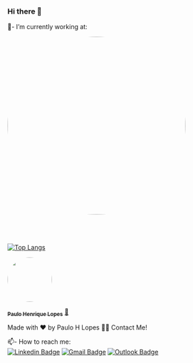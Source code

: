 <h3 align="left">Hi there 👋</h3>

💼- I’m currently working at:

<a href="https://www.zipsoftware.com.br">
 <img style="border-radius: 50%;" src="https://static.wixstatic.com/media/5dd42f_a8bdbd1c770b402da7712a266b74ba44~mv2.png/v1/fill/w_350,h_153,al_c,q_85,usm_0.66_1.00_0.01/logo-2021-nova-sombra.webp" width="400px;" alt=""/>
 <br />


<br/>
<br/>
<br/>

[![Top Langs](https://github-readme-stats.vercel.app/api/top-langs/?username=pauloholiver&layout=compact)](https://github.com/pauloholiver/github-readme-stats)


<a href="https://blog.rocketseat.com.br/author/thiago/">
 <img style="border-radius: 50%;" src="https://avatars.githubusercontent.com/u/55982445?s=400&u=1e94bdf6b0706d22124ccd7219ae201e24ffae1d&v=4" width="100px;" alt=""/>
 <br />
 
 
 <sub><b>Paulo Henrique Lopes</b></sub></a> <a href="https://www.linkedin.com/in/paulo-henrique-lopes-559587103/" title="Dev Angular/C#">🚀</a>


Made with ❤️ by Paulo H Lopes 👋🏽 Contact Me!


📫- How to reach me:
<br/>
[![Linkedin Badge](https://img.shields.io/badge/-LinkedIn-blue?style=flat-square&logo=Linkedin&logoColor=white&link=https://www.linkedin.com/in/paulo-henrique-lopes-559587103/)](https://www.linkedin.com/in/paulo-henrique-lopes-559587103/) 
[![Gmail Badge](https://img.shields.io/badge/-Gmail-c14438?style=flat-square&logo=Gmail&logoColor=white&link=mailto:pauloholiveir4@gmail.com)](mailto:pauloholiveir4)
[![Outlook Badge](https://img.shields.io/badge/-Hotmail-1B98E0?style=flat-square&logo=Hotmail&logoColor=white&link=mailto:pauloholiver@hotmail.com)](mailto:pauloholiver)
